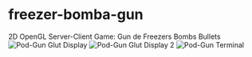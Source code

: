 # freezer-bomba-gun
2D OpenGL Server-Client Game: Gun de Freezers Bombs Bullets
![Pod-Gun Glut Display](https://github.com/mash-97/freezer-bomba-gun/tree/master/images/pod-gun.png "Pod-Gun Glut Display")
![Pod-Gun Glut Display 2](https://github.com/mash-97/freezer-bomba-gun/tree/master/images/pod-gun2.png "Pod-Gun Glut Display 2")
![Pod-Gun Terminal](https://github.com/mash-97/freezer-bomba-gun/tree/master/images/pod-gun-exe.png "Pod-Gun Terminal")
